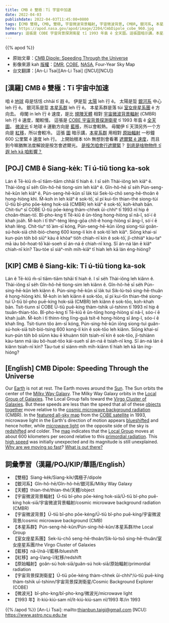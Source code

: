 ```yaml
---
title: CMB ê 雙極：Tī 宇宙中加速
date: 2022-04-03
publishdate: 2022-04-03T11:45:00+0800
tags: [CMB 雙極, CMB, 雙極, 宇宙微波背景輻射, 宇宙微波背景, CMBR, 銀河系, 本星系群, 室女座星系團, 藍移, 紅移, COBE, COBE 宇宙背景探測衛星, 宇宙背景探測衛星, 微波光, 微波, 原始輻射, 天體]
hero: https://apod.nasa.gov/apod/image/2204/CmbDipole_cobe_960.jpg
summary: 這張是 COBE 宇宙背景探測衛星 tī 1993 年翕 ê 全天圖。這張圖暗示講，本星系群 用相對 原始輻射 一秒鐘 600 公里緊 ê 速度 leh 行。
---
```


{{% apod %}}

- 原始文章：[CMB Dipole: Speeding Through the Universe](https://apod.nasa.gov/apod/ap220403.html)
- 影像來源 kah [版權][copyright]：[DMR](https://lambda.gsfc.nasa.gov/product/cobe/dmr_overview.html), [COBE](https://lambda.gsfc.nasa.gov/product/cobe/), [NASA](https://www.nasa.gov/), Four-Year Sky Map
- 台文翻譯：[An-Li Tsai][An-Li Tsai] ([NCU][NCU])

## [漢羅] CMB ê 雙極：Tī 宇宙中加速
咱 ê [地球][Earth] 毋是恬恬 chhāi tī 遐 ê。
伊是踅 [太陽][Sun] leh 行 ê。
太陽是踅 [銀河系][Milky Way Galaxy] 中心 leh 行 ê。
銀河系是踅 [本星系群][Local Group of Galaxies] leh 行 ê。
本星系群是落 tùi [室女座星系團][Virgo Cluster of Galaxies] ê 方向去。
毋閣 in leh 行 ê 速度，是比 [規陣天體][objects together] 相對 [宇宙微波背景輻射][cosmic microwave background radiation] (CMBR) leh 行 ê 速度，閣較慢。
這張是 [COBE 宇宙背景探測衛星][COBE satellite] tī 1993 年翕 ê [全天圖][featured all-sky map]。
[微波光][microwave light] tī 地球 ê 運動方向是 [藍移][blueshifted]，所以會較熱。
毋閣伊 tī 天頂另外一个方向是 [紅移][redshifted]，所以會較冷。
這張 [圖][map] 暗示講，[本星系群][Local Group] 用相對 [原始輻射][primordial radiation] 一秒鐘 600 公里緊 ê 速度 leh 行。
上開始根本 to̍h 無想到會看著 [遮爾緊 ê 速度][high speed]，而且到今嘛猶無法度解說是按怎會遮爾光。
[是按怎咱會行遮爾緊][Why are we moving so fast]？
[到底是啥物物件 tī 遐 leh kā 咱影響？][What is out there?]

## [POJ] CMB ê Siang-ke̍k: Tī ú-tiū tiong ka-sok
Lán ê Tē-kiû m̄-sī tiām-tiām chhāi tī hiah ê.
I sī se̍h Thài-iông leh kiâⁿ ê.
Thài-iông sī se̍h Gîn-hô-hē tiong-sim leh kiâⁿ ê.
Gîn-hô-hē sī se̍h Pún-seng-hē-kûn leh kiâⁿ ê.
Pún-seng-hē-kûn sī la̍k tùi Sek-lú-chō seng-hē-thoân ê hong-hiòng khì.
M̄-koh in leh kiâⁿ ê sok-tō͘, sī pí kui-tīn thian-thé siong-tùi Ú-tiū bî-pho pōe-kéng hok-siā (CMBR) leh kiâⁿ ê sok-tō͘, koh-khah bān.
Chit-tiuⁿ sī COBE Ú-tiū pōe-kéng thàm-chhek ūi-chhiⁿ tī 1993 nî hip ê choân-thian-tō͘.
Bî-pho-kng tī Tē-kiû ê ūn-tōng hong-hiòng sī nâ-î, só͘-í ē khah joa̍h.
M̄-koh i tī thiⁿ-téng lēng-gōa chi̍t-ê hong-hiòng sī âng-î, só͘-í ē khah lêng.
Chit-tiuⁿ tô͘ àm-sī kóng, Pún-seng-hē-kûn iōng siong-tùi goân-sú-hok-siā chi̍t-bió-cheng 600 kong-lí kín ê sok-tō͘ leh kiâⁿ.
Siōng khai-sí kun-pún to̍h bô siūⁿ kàu ē khòaⁿ tio̍h chiah-nī kín ê sok-tō͘, jî-chhiáⁿ kàu-taⁿ mā iáu bô-hoat-tō͘ kái-soeh sī án-ná ē chiah-nī kng.
Sī án-ná lán ē kiâⁿ chiah-nī kín?
Tàu-tóe sī siáⁿ-mih mi̍h-kiāⁿ tī hiah leh kā lán éng-hióng?

## [KIP] CMB ê Siang-ki̍k: Tī ú-tiū tiong ka-sok
Lán ê Tē-kiû m̄-sī tiām-tiām tshāi tī hiah ê.
I sī se̍h Thài-iông leh kiânn ê.
Thài-iông sī se̍h Gîn-hô-hē tiong-sim leh kiânn ê.
Gîn-hô-hē sī se̍h Pún-sing-hē-kûn leh kiânn ê.
Pún-sing-hē-kûn sī la̍k tuì Sik-lú-tsō sing-hē-thuân ê hong-hiòng khì.
M̄-koh in leh kiânn ê sok-tōo, sī pí kui-tīn thian-thé siong-tuì Ú-tiū bî-pho puē-kíng hok-siā (CMBR) leh kiânn ê sok-tōo, koh-khah bān.
Tsit-tiunn sī COBE Ú-tiū puē-kíng thàm-tshik uī-tshinn tī 1993 nî hip ê tsuân-thian-tōo.
Bî-pho-kng tī Tē-kiû ê ūn-tōng hong-hiòng sī nâ-î, sóo-í ē khah jua̍h.
M̄-koh i tī thinn-tíng līng-guā tsi̍t-ê hong-hiòng sī âng-î, sóo-í ē khah lîng.
Tsit-tiunn tôo àm-sī kóng, Pún-sing-hē-kûn iōng siong-tuì guân-sú-hok-siā tsi̍t-bió-tsing 600 kong-lí kín ê sok-tōo leh kiânn.
Siōng khai-sí kun-pún to̍h bô siūnn kàu ē khuànn tio̍h tsiah-nī kín ê sok-tōo, jî-tshiánn kàu-tann mā iáu bô-huat-tōo kái-sueh sī án-ná ē tsiah-nī kng.
Sī án-ná lán ē kiânn tsiah-nī kín?
Tàu-tué sī siánn-mih mi̍h-kiānn tī hiah leh kā lán íng-hióng?

## [English] CMB Dipole: Speeding Through the Universe
Our [Earth][Earth] is not at rest.
The Earth moves around the [Sun][Sun].
The Sun orbits the center of the [Milky Way Galaxy][Milky Way Galaxy].
The Milky Way Galaxy orbits in the [Local Group of Galaxies][Local Group of Galaxies].
The Local Group falls toward the [Virgo Cluster of Galaxies][Virgo Cluster of Galaxies].
But these speeds are less than the speed that all of these [objects together][objects together] move relative to the [cosmic microwave background radiation][cosmic microwave background radiation] (CMBR).
In the [featured all-sky map][featured all-sky map] from the [COBE satellite][COBE satellite] in 1993, microwave light in the Earth's direction of motion appears [blueshifted][blueshifted] and hence hotter, while [microwave light][microwave light] on the opposite side of the sky is [redshifted][redshifted] and colder.
The [map][map] indicates that the [Local Group][Local Group] moves at about 600 kilometers per second relative to this [primordial radiation][primordial radiation].
This [high speed][high speed] was initially unexpected and its magnitude is still unexplained.
[Why are we moving so fast][Why are we moving so fast]?
[What is out there?][What is out there?]

## 詞彙學習（漢羅/POJ/KIP/華語/English）
- 【雙極】Siang-ke̍k/Siang-ki̍k/偶極子/dipole
- 【銀河系】Gîn-hô-hē/Gîn-hô-hē/銀河系/Milky Way Galaxy
- 【天體】thian-thé/thian-thé/天體/object
- 【宇宙微波背景輻射】Ú-tiū bî-pho pōe-kéng hok-siā/Ú-tiū bî-pho puē-kíng hok-siā/宇宙微波背景輻射/cosmic microwave background radiation (CMBR)
- 【宇宙微波背景】Ú-tiū bî-pho pōe-kéng/Ú-tiū bî-pho puē-kíng/宇宙微波背景/cosmic microwave background (CMB)
- 【本星系群】Pún-seng-hē-kûn/Pún-sing-hē-kûn/本星系群/the Local Group
- 【室女座星系團】Sek-lú-chō seng-hē-thoân/Sik-lú-tsō sing-hē-thuân/室女座星系團/the Virgo Cluster of Galaxies
- 【藍移】nâ-î/nâ-î/藍移/blueshift
- 【紅移】ang-î/ang-î/紅移/redshift
- 【原始輻射】goân-sú hok-siā/guân-sú hok-siā/原始輻射/primordial radiation
- 【宇宙背景探測衛星】Ú-tiū pōe-kéng thàm-chhek ūi-chhiⁿ/ú-tiū puē-kíng thàm-tshik uī-tshinn/宇宙背景探測衛星/Cosmic Background Explorer (COBE)
- 【微波光】bî-pho-kng/bî-pho-kng/微波光/microwave light
- 【1993 年】i̍t-kiú-kiú-sam nî/i̍t-kiú-kiú-sam nî/1993 年/in 1993


{{% /apod %}}
[An-Li Tsai]: mailto:thianbun.taigi@gmail.com
[NCU]: https://www.astro.ncu.edu.tw

[copyright]: https://apod.nasa.gov/apod/fap/lib/about_apod.html#srapply

[Earth]:https://apod.nasa.gov/apod/ap070325.html
[Sun]:https://apod.nasa.gov/apod/ap070624.html
[Milky Way Galaxy]:https://solarsystem.nasa.gov/resources/285/the-milky-way-galaxy/
[Local Group of Galaxies]:http://www.atlasoftheuniverse.com/localgr.html
[Virgo Cluster of Galaxies]:https://apod.nasa.gov/apod/ap110422.html
[objects together]:https://apod.nasa.gov/apod/ap190806.html
[cosmic microwave background radiation]:https://www.astro.ubc.ca/people/scott/faq_basic.html
[featured all-sky map]:https://lambda.gsfc.nasa.gov/product/cobe/dmr_image.cfm
[COBE satellite]:https://en.wikipedia.org/wiki/Cosmic_Background_Explorer
[blueshifted]:https://astro.ucla.edu/~wright/doppler.htm
[microwave light]:https://science.nasa.gov/ems/06_microwaves
[redshifted]:https://en.wikipedia.org/wiki/Redshift
[map]:https://map.gsfc.nasa.gov/
[Local Group]:https://en.wikipedia.org/wiki/Local_Group
[primordial radiation]:http://www.youtube.com/watch?v=S4QWnBJvVq4
[high speed]:https://www.rover.com/blog/wp-content/uploads/2019/07/51nbKlz5ssL.jpg
[Why are we moving so fast]:https://en.wikipedia.org/wiki/Cosmic_microwave_background
[What is out there?]:https://apod.nasa.gov/apod/ap000104.html
